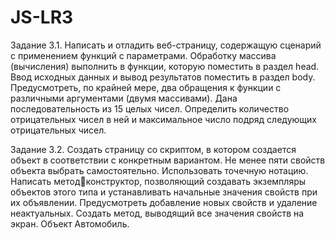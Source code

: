 # JS-LR3

Задание 3.1. Написать и отладить веб-страницу, содержащую сценарий с 
применением функций с параметрами. Обработку массива (вычисления) 
выполнить в функции, которую поместить в раздел head. Ввод исходных 
данных и вывод результатов поместить в раздел body. Предусмотреть, по 
крайней мере, два обращения к функции с различными аргументами (двумя 
массивами).
Дана последовательность из 15 целых чисел. Определить количество
отрицательных чисел в ней и максимальное число подряд следующих
отрицательных чисел.

Задание 3.2. Создать страницу со скриптом, в котором создается объект в 
соответствии с конкретным вариантом. Не менее пяти свойств объекта 
выбрать самостоятельно. Использовать точечную нотацию. Написать методконструктор, позволяющий создавать экземпляры объектов этого типа и 
устанавливать начальные значения свойств при их объявлении.
Предусмотреть добавление новых свойств и удаление неактуальных. Создать 
метод, выводящий все значения свойств на экран.
Объект Автомобиль.
